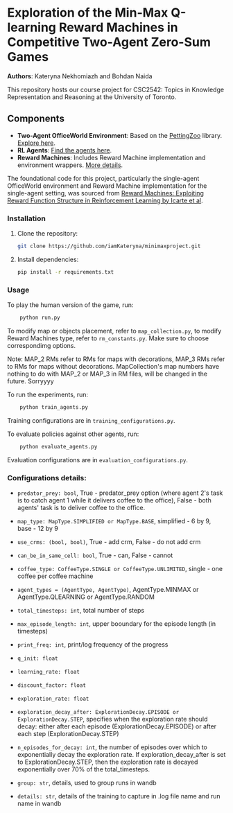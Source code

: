 # Exploration of the Min-Max Q-learning Reward Machines in Competitive Two-Agent Zero-Sum Games

**Authors**: Kateryna Nekhomiazh and Bohdan Naida

This repository hosts our course project for CSC2542: Topics in Knowledge Representation and Reasoning at the University of Toronto. 

## Components
- **Two-Agent OfficeWorld Environment**: Based on the [PettingZoo](https://pettingzoo.farama.org/) library. [Explore here](https://github.com/iamKateryna/minimaxproject/tree/main/envs/grids).
- **RL Agents**: [Find the agents here](https://github.com/iamKateryna/minimaxproject/tree/main/rl_agents).
- **Reward Machines**: Includes Reward Machine implementation and environment wrappers. [More details](https://github.com/iamKateryna/minimaxproject/tree/main/reward_machines).

The foundational code for this project, particularly the single-agent OfficeWorld environment and Reward Machine implementation for the single-agent setting, was sourced from [Reward Machines: Exploiting Reward Function Structure in Reinforcement Learning by Icarte et al](https://github.com/RodrigoToroIcarte/reward_machines/tree/master).

### Installation

1. Clone the repository:
   ```bash
   git clone https://github.com/iamKateryna/minimaxproject.git
2. Install dependencies:
    ```bash
    pip install -r requirements.txt
### Usage

To play the human version of the game, run:
```bash
    python run.py
```

To modify map or objects placement, refer to `map_collection.py`, to modify Reward Machines type, refer to `rm_constants.py`. Make sure to choose correspondimg options. 

Note: MAP_2 RMs refer to RMs for maps with decorations, MAP_3 RMs refer to RMs for maps without decorations. MapCollection's map numbers have nothing to do with MAP_2 or MAP_3 in RM files, will be changed in the future. Sorryyyy

To run the experiments, run:
```bash
    python train_agents.py
```

Training configurations are in `training_configurations.py`.

To evaluate policies against other agents, run:
```bash
    python evaluate_agents.py
```
Evaluation configurations are in `evaluation_configurations.py`.


### Configurations details:
- `predator_prey: bool`, True - predator_prey option (where agent 2's task is to catch agent 1 while it delivers coffee to the office), False - both agents' task is to deliver coffee to the office.
- `map_type: MapType.SIMPLIFIED or MapType.BASE`, simplified - 6 by 9, base - 12 by 9
- `use_crms: (bool, bool)`, True - add crm, False - do not add crm
- `can_be_in_same_cell: bool`, True - can, False - cannot
- `coffee_type: CoffeeType.SINGLE or CoffeeType.UNLIMITED`, single - one coffee per coffee machine
- `agent_types = (AgentType, AgentType)`, AgentType.MINMAX or AgentType.QLEARNING or AgentType.RANDOM
- `total_timesteps: int`, total number of steps
- `max_episode_length: int`, upper booundary for the episode length (in timesteps)
- `print_freq: int`, print/log frequency of the progress

- `q_init: float`
- `learning_rate: float`
- `discount_factor: float`
- `exploration_rate: float`
- `exploration_decay_after: ExplorationDecay.EPISODE or ExplorationDecay.STEP`, specifies when the exploration rate should decay: either after each episode (ExplorationDecay.EPISODE) or after each step (ExplorationDecay.STEP)
- `n_episodes_for_decay: int`, the number of episodes over which to exponentially decay the exploration rate. If exploration_decay_after is set to ExplorationDecay.STEP, then the exploration rate is decayed exponentially over 70% of the total_timesteps.
- `group: str`, details, used to group runs in wandb
- `details: str`, details of the training to capture in .log file name and run name in wandb
